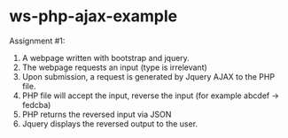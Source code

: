 # ws-php-ajax-example

Assignment #1:

1) A webpage written with bootstrap and jquery.
2) The webpage requests an input (type is irrelevant)
3) Upon submission, a request is generated by Jquery AJAX to the PHP file.
4) PHP file will accept the input, reverse the input (for example  abcdef -> fedcba)
5) PHP returns the reversed input via JSON
6) Jquery displays the reversed output to the user.
